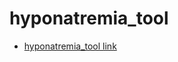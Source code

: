 # hyponatremia_tool
- [hyponatremia_tool link](https://liuian.github.io/pages-med-utils/hyponatremia_tool.html)
